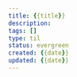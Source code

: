 ```yaml
---
title: {{title}}
description:
tags: []
type: til
status: evergreen
created: {{date}}
updated: {{date}}
---
```



